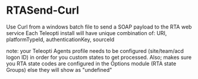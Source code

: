 # RTASend-Curl
Use Curl from a windows batch file to send a SOAP payload to the RTA web service
Each Teleopti install will have unique combination of: URI, platformTypeId, authenticationKey, sourceId

note: your Teleopti Agents profile needs to be configured (site/team/acd logon ID) in order for you custom states to get processed.
Also; makes sure you  RTA state codes are configured in the Options module (RTA state Groups) else they will show as "undefined"
